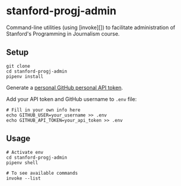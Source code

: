 # stanford-progj-admin

Command-line utilities (using [invoke][]) to facilitate
administration of Stanford's Programming in Journalism course.

## Setup

```
git clone
cd stanford-progj-admin
pipenv install
```

Generate a [personal GitHub personal API token](https://github.com/settings/tokens).

Add your API token and GitHub username to `.env` file:

```
# Fill in your own info here
echo GITHUB_USER=your_username >> .env
echo GITHUB_API_TOKEN=your_api_token >> .env
```

## Usage

```
# Activate env
cd stanford-progj-admin
pipenv shell

# To see available commands
invoke --list
```
